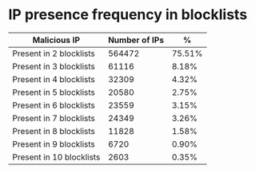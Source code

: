 # IP presence frequency in blocklists
| Malicious IP | Number of IPs | % |
|----|----|----|
| Present in 2 blocklists | 564472 | 75.51% |
| Present in 3 blocklists | 61116 | 8.18% |
| Present in 4 blocklists | 32309 | 4.32% |
| Present in 5 blocklists | 20580 | 2.75% |
| Present in 6 blocklists | 23559 | 3.15% |
| Present in 7 blocklists | 24349 | 3.26% |
| Present in 8 blocklists | 11828 | 1.58% |
| Present in 9 blocklists | 6720 | 0.90% |
| Present in 10 blocklists | 2603 | 0.35% |
